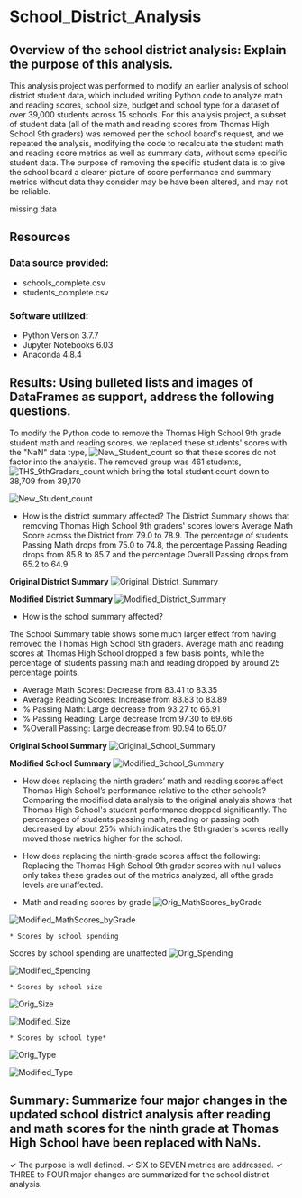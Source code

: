 # School_District_Analysis


## Overview of the school district analysis: Explain the purpose of this analysis.
This analysis project was performed to modify an earlier analysis of school district student data, which included writing Python code to analyze math and reading scores, school size, budget and school type for a dataset of over 39,000 students across 15 schools.  For this analysis project, a subset of student data (all of the math and reading scores from Thomas High School 9th graders) was removed per the school board's request, and we repeated the analysis, modifying the code to recalculate the student math and reading score metrics as well as summary data, without some specific student data. The purpose of removing the specific student data is to give the school board a clearer picture of score performance and summary metrics without data they consider may be have been altered, and may not be reliable.

missing data 

## Resources

### Data source provided: 
* schools_complete.csv 
* students_complete.csv

### Software utilized:
* Python Version 3.7.7
* Jupyter Notebooks 6.03
* Anaconda 4.8.4

## Results: Using bulleted lists and images of DataFrames as support, address the following questions.

To modify the Python code to remove the Thomas High School 9th grade student math and reading scores, we replaced these students' scores with the "NaN" data type, ![New_Student_count](./Additional_resources/Reading&Math_scores_replacedwith_Nan.png)  so that these scores do not factor into the analysis. The removed group was 461 students, ![THS_9thGraders_count](./Additional_resources/Thomas_HS_9th_Grade_student_count.png) which bring the total student count down to 38,709 from 39,170

![New_Student_count](./Additional_resources/New_student_count-after_removing_THS_9thgraders.png) 

* How is the district summary affected?
The District Summary shows that removing Thomas High School 9th graders' scores lowers Average Math Score across the District from 79.0 to 78.9. The percentage of students Passing Math drops from 75.0 to 74.8, the percentage Passing Reading drops from 85.8 to 85.7 and the percentage Overall Passing drops from 65.2 to 64.9

**Original District Summary**
![Original_District_Summary](./Additional_resources/Original_District_Summary-sameprecision.png) 

**Modified District Summary**
![Modified_District_Summary](./Additional_resources/Modified_District_Summary.png) 


* How is the school summary affected?

The School Summary table shows some much larger effect from having removed the Thomas High School 9th graders. Average math and reading scores at Thomas High School dropped a few basis points, while the percentage of students passing math and reading dropped by around 25 percentage points. 

* Average Math Scores: Decrease from 83.41 to 83.35
* Average Reading Scores: Increase from 83.83 to 83.89
* % Passing Math: Large decrease from 93.27 to 66.91
* % Passing Reading: Large decrease from 97.30 to 69.66
* %Overall Passing: Large decrease from 90.94 to 65.07

**Original School Summary**
![Original_School_Summary](./Additional_resources/Original_per_School_Summary.png) 

**Modified School Summary**
![Modified_School_Summary](./Additional_resources/Modified_per_School_Summary.png) 


* How does replacing the ninth graders’ math and reading scores affect Thomas High School’s performance relative to the other schools?
Comparing the modified data analysis to the original analysis shows that Thomas High School's student performance dropped significantly. The percentages of students passing math, reading or passing both decreased by about 25% which indicates the 9th grader's scores really moved those metrics higher for the school.

* How does replacing the ninth-grade scores affect the following:
Replacing the Thomas High School 9th grader scores with null values only takes these grades out of the metrics analyzed, all ofthe grade levels are unaffected.

* Math and reading scores by grade
![Orig_MathScores_byGrade](./Additional_resources/Original_mathscores_bygrade.png) 

![Modified_MathScores_byGrade](./Additional_resources/Modified_mathscores_bygrade.png) 


    

    * Scores by school spending
Scores by school spending are unaffected
![Orig_Spending](./Additional_resources/Original_Spending_by_scores.png) 

![Modified_Spending](./Additional_resources/Modified_Spending_by_scores.png) 
    
    * Scores by school size
![Orig_Size](./Additional_resources/Original_Size_by_scores.png) 

![Modified_Size](./Additional_resources/Modified_Size_by_scores.png) 


    * Scores by school type*

![Orig_Type](./Additional_resources/Original_SchoolType_by_scores.png) 

![Modified_Type](./Additional_resources/Modified_SchoolType_by_scores.png) 


## Summary: Summarize four major changes in the updated school district analysis after reading and math scores for the ninth grade at Thomas High School have been replaced with NaNs.

✓ The purpose is well defined. ✓
 SIX to SEVEN metrics are addressed. 
 ✓ THREE to FOUR major changes are summarized for the school district analysis.